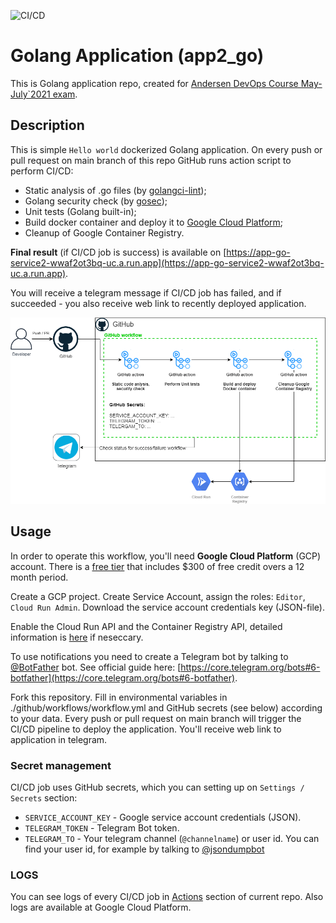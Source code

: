 ![CI/CD](https://github.com/mariohs22/app2_go/actions/workflows/workflow.yml/badge.svg?branch=main)

# Golang Application (app2_go)

This is Golang application repo, created for [Andersen DevOps Course May-July`2021 exam](https://github.com/mariohs22/andersen-devops-course/tree/main/exam).

## Description

This is simple `Hello world` dockerized Golang application. On every push or pull request on main branch of this repo GitHub runs action script to perform CI/CD:

- Static analysis of .go files (by [golangci-lint](https://github.com/golangci/golangci-lint));
- Golang security check (by [gosec](https://github.com/securego/gosec));
- Unit tests (Golang built-in);
- Build docker container and deploy it to [Google Cloud Platform](https://cloud.google.com/);
- Cleanup of Google Container Registry.

**Final result** (if CI/CD job is success) is available on [https://app-go-service2-wwaf2ot3bq-uc.a.run.app](https://app-go-service2-wwaf2ot3bq-uc.a.run.app).

You will receive a telegram message if CI/CD job has failed, and if succeeded - you also receive web link to recently deployed application.

![CI/CD diagram](./diagram/app2.png)

## Usage

In order to operate this workflow, you'll need **Google Cloud Platform** (GCP) account. There is a [free tier](https://cloud.google.com/free/) that includes $300 of free credit overs a 12 month period.

Create a GCP project. Create Service Account, assign the roles: `Editor`, `Cloud Run Admin`. Download the service account credentials key (JSON-file).

Enable the Cloud Run API and the Container Registry API, detailed information is [here](https://robmorgan.id.au/posts/deploy-a-serverless-cicd-pipeline-on-gcp-using-cloud-run-and-terraform/) if neseccary.

To use notifications you need to create a Telegram bot by talking to [@BotFather](https://t.me/botfather) bot. See official guide here: [https://core.telegram.org/bots#6-botfather](https://core.telegram.org/bots#6-botfather).

Fork this repository. Fill in environmental variables in ./github/workflows/workflow.yml and GitHub secrets (see below) according to your data. Every push or pull request on main branch will trigger the CI/CD pipeline to deploy the application. You'll receive web link to application in telegram.

### Secret management

CI/CD job uses GitHub secrets, which you can setting up on `Settings / Secrets` section:

- `SERVICE_ACCOUNT_KEY` - Google service account credentials (JSON).
- `TELEGRAM_TOKEN` - Telegram Bot token.
- `TELEGRAM_TO` - Your telegram channel (`@channelname`) or user id. You can find your user id, for example by talking to [@jsondumpbot](https://t.me/jsondumpbot)

### LOGS

You can see logs of every CI/CD job in [Actions](https://github.com/mariohs22/app2_go/actions) section of current repo. Also logs are available at Google Cloud Platform.
